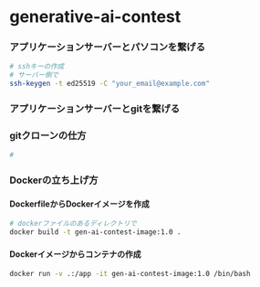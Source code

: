 # generative-ai-contest
### アプリケーションサーバーとパソコンを繋げる
```bash
# sshキーの作成
# サーバー側で
ssh-keygen -t ed25519 -C "your_email@example.com"
```
### アプリケーションサーバーとgitを繋げる
### gitクローンの仕方
```bash
# 
```
### Dockerの立ち上げ方
#### DockerfileからDockerイメージを作成
```bash
# dockerファイルのあるディレクトリで
docker build -t gen-ai-contest-image:1.0 .
```
#### Dockerイメージからコンテナの作成
```bash
docker run -v .:/app -it gen-ai-contest-image:1.0 /bin/bash
```
